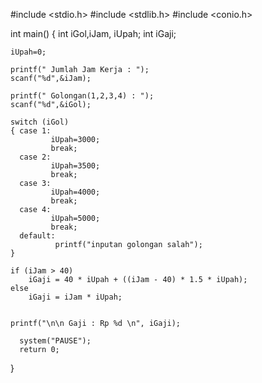 #include <stdio.h>
#include <stdlib.h>
#include <conio.h>

int main()
{   int iGol,iJam, iUpah;
    int iGaji;
    
    iUpah=0;
    
    printf(" Jumlah Jam Kerja : ");
    scanf("%d",&iJam);
    
    printf(" Golongan(1,2,3,4) : ");
    scanf("%d",&iGol);
    
    switch (iGol)
    { case 1:
             iUpah=3000;
             break;
      case 2:             
             iUpah=3500;             
             break;
      case 3:
             iUpah=4000;             
             break;
      case 4:
             iUpah=5000;                          
             break;
      default:
              printf("inputan golongan salah");              
    }    
    
    if (iJam > 40)
        iGaji = 40 * iUpah + ((iJam - 40) * 1.5 * iUpah);
    else
        iGaji = iJam * iUpah;
  
    
    printf("\n\n Gaji : Rp %d \n", iGaji);

      system("PAUSE");
      return 0;
}
